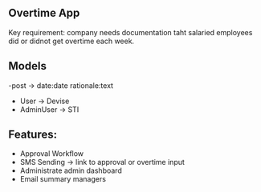 ## Overtime App
Key requirement: company needs documentation taht salaried employees did or didnot get overtime each week. 

## Models 
-post -> date:date rationale:text
- User -> Devise
- AdminUser -> STI

## Features:
- Approval Workflow
- SMS Sending -> link to approval or overtime input
- Administrate admin dashboard
- Email summary managers
